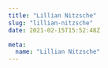```yaml
---
title: "Lillian Nitzsche"
slug: "lillian-nitzsche"
date: 2021-02-15T15:52:48Z

meta:
  name: "Lillian Nitzsche"
---
```


